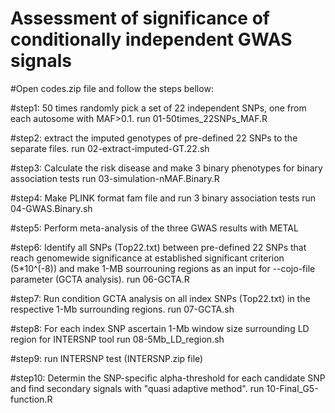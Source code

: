 # Assessment of significance of conditionally independent GWAS signals

#Open codes.zip file and follow the steps bellow:

#step1: 50 times randomly pick a set of 22 independent SNPs, one from each autosome with MAF>0.1.
run 01-50times_22SNPs_MAF.R

#step2: extract the imputed genotypes of pre-defined 22 SNPs to the separate files.
run 02-extract-imputed-GT.22.sh

#step3: Calculate the risk disease and make 3 binary phenotypes for binary association tests
run 03-simulation-nMAF.Binary.R

#step4: Make PLINK format fam file and run 3 binary association tests
run 04-GWAS.Binary.sh

#step5: Perform meta-analysis of the three GWAS results with METAL 

#step6: Identify all SNPs (Top22.txt) between pre-defined 22 SNPs that reach genomewide significance at established significant criterion (5*10^(-8)) and make 1-MB sourrouning regions as an input for --cojo-file parameter (GCTA analysis).
run 06-GCTA.R

#step7: Run condition GCTA analysis on all index SNPs (Top22.txt) in the respective 1-Mb surrounding regions.
run 07-GCTA.sh

#step8: For each index SNP ascertain 1-Mb window size surrounding LD region for INTERSNP tool
run 08-5Mb_LD_region.sh

#step9: run INTERSNP test (INTERSNP.zip file)

#step10: Determin the SNP-specific alpha-threshold for each candidate SNP and find secondary signals with "quasi adaptive method".
run 10-Final_G5-function.R
